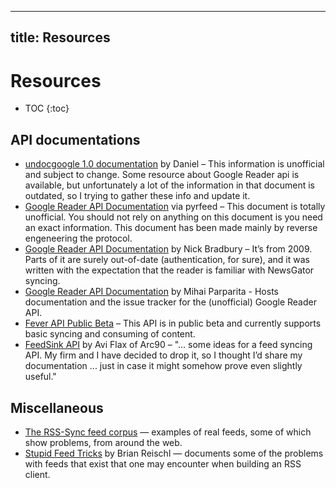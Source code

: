 
---
title: Resources
---

# Resources

* TOC
{:toc}

## API documentations

* [undocgoogle 1.0 documentation](http://undoc.in) by Daniel – This information is unofficial and subject to change. Some resource about Google Reader api is available, but unfortunately a lot of the information in that document is outdated, so I trying to gather these info and update it.
* [Google Reader API Documentation](https://code.google.com/p/pyrfeed/wiki/GoogleReaderAPI) via pyrfeed – This document is totally unofficial. You should not rely on anything on this document is you need an exact information. This document has been made mainly by reverse engeneering the protocol.
* [Google Reader API Documentation](http://inessential.com/2013/03/14/google_reader_api_documentation) by Nick Bradbury – It’s from 2009. Parts of it are surely out-of-date (authentication, for sure), and it was written with the expectation that the reader is familiar with NewsGator syncing.
* [Google Reader API Documentation](http://code.google.com/p/google-reader-api/w/list) by Mihai Parparita - Hosts documentation and the issue tracker for the (unofficial) Google Reader API.
* [Fever API Public Beta](http://www.feedafever.com/api) – This API is in public beta and currently supports basic syncing and consuming of content.
* [FeedSink API](http://rss-sync.github.io/Open-Reader-API/feedsink-api/) by Avi Flax of Arc90 – "… some ideas
for a feed syncing API. My firm and I have decided to drop it, so I thought I’d share my documentation ... just in case it might somehow prove even slightly useful."

## Miscellaneous
* [The RSS-Sync feed corpus](https://github.com/rss-sync/corpus) — examples of real feeds, some of which show problems, from around the web.
* [Stupid Feed Tricks](http://inessential.com/2013/03/18/brians_stupid_feed_tricks) by Brian Reischl — documents some of the problems with feeds that exist that one may encounter when building an RSS client.
